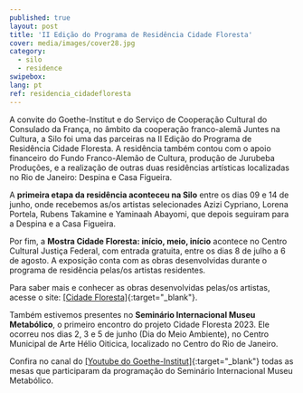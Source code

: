 ```yaml
---
published: true
layout: post
title: 'II Edição do Programa de Residência Cidade Floresta'
cover: media/images/cover28.jpg
category:
  - silo
  - residence
swipebox:
lang: pt
ref: residencia_cidadefloresta
---
```


A convite do Goethe-Institut e do Serviço de Cooperação Cultural do Consulado da França, no âmbito da cooperação franco-alemã Juntes na Cultura, a Silo foi uma das parceiras na II Edição do Programa de Residência Cidade Floresta. A residência também contou com o apoio financeiro do Fundo Franco-Alemão de Cultura, produção de Jurubeba Produções, e a realização de outras duas residências artísticas localizadas no Rio de Janeiro: Despina e Casa Figueira. 

A **primeira etapa da residência aconteceu na Silo** entre os dias 09 e 14 de junho, onde recebemos as/os artistas selecionades Azizi Cypriano, Lorena Portela, Rubens Takamine e Yaminaah Abayomi, que depois seguiram para a Despina e a Casa Figueira. 

Por fim, a **Mostra Cidade Floresta: início, meio, início** acontece no Centro Cultural Justiça Federal, com entrada gratuita, entre os dias 8 de julho a 6 de agosto. A exposição conta com as obras desenvolvidas durante o programa de residência pelas/os artistas residentes.

Para saber mais e conhecer as obras desenvolvidas pelas/os artistas, acesse o site: [[Cidade Floresta]](http://cidadefloresta.com.br/){:target="_blank"}. 

Também estivemos presentes no **Seminário Internacional Museu Metabólico**, o primeiro encontro do projeto Cidade Floresta 2023. Ele ocorreu nos dias 2, 3 e 5 de junho (Dia do Meio Ambiente), no Centro Municipal de Arte Hélio Oiticica, localizado no Centro do Rio de Janeiro.

Confira no canal do [[Youtube do Goethe-Institut]]( https://youtube.com/playlist?list=PL4IOL4nHX2QjReWKDBZn9tvAbKlRMlIQK&si=7oZsvsqySOOCv_d1){:target="_blank"} todas as mesas que participaram da programação do Seminário Internacional Museu Metabólico.

